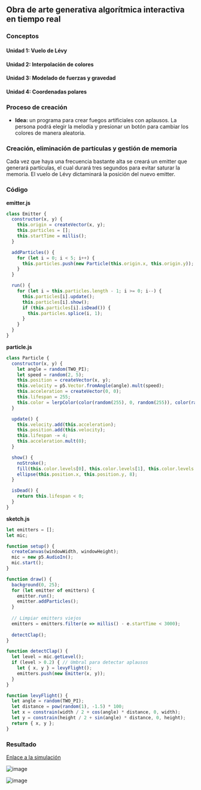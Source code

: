 ## Obra de arte generativa algorítmica interactiva en tiempo real
### Conceptos
#### Unidad 1: Vuelo de Lévy
#### Unidad 2: Interpolación de colores
#### Unidad 3: Modelado de fuerzas y gravedad
#### Unidad 4: Coordenadas polares

### Proceso de creación
- **Idea:** un programa para crear fuegos artificiales con aplausos. La persona podrá elegir la melodía y presionar un botón para cambiar los colores de manera aleatoria.
### Creación, eliminación de partículas y gestión de memoria
Cada vez que haya una frecuencia bastante alta se creará un emitter que generará partículas, el cual durará tres segundos para evitar saturar la memoria. El vuelo de Lévy dictaminará la posición del nuevo emitter.
### Código
**emitter.js**
``` js
class Emitter {
  constructor(x, y) {
    this.origin = createVector(x, y);
    this.particles = [];
    this.startTime = millis();
  }

  addParticles() {
    for (let i = 0; i < 5; i++) {
      this.particles.push(new Particle(this.origin.x, this.origin.y));
    }
  }

  run() {
    for (let i = this.particles.length - 1; i >= 0; i--) {
      this.particles[i].update();
      this.particles[i].show();
      if (this.particles[i].isDead()) {
        this.particles.splice(i, 1);
      }
    }
  }
}
```

**particle.js**
``` js
class Particle {
  constructor(x, y) {
    let angle = random(TWO_PI);
    let speed = random(2, 5);
    this.position = createVector(x, y);
    this.velocity = p5.Vector.fromAngle(angle).mult(speed);
    this.acceleration = createVector(0, 0);
    this.lifespan = 255;
    this.color = lerpColor(color(random(255), 0, random(255)), color(random(255), random(255), 0), random(1));
  }

  update() {
    this.velocity.add(this.acceleration);
    this.position.add(this.velocity);
    this.lifespan -= 4;
    this.acceleration.mult(0);
  }

  show() {
    noStroke();
    fill(this.color.levels[0], this.color.levels[1], this.color.levels[2], this.lifespan);
    ellipse(this.position.x, this.position.y, 8);
  }

  isDead() {
    return this.lifespan < 0;
  }
}
```

**sketch.js**
``` js
let emitters = [];
let mic;

function setup() {
  createCanvas(windowWidth, windowHeight);
  mic = new p5.AudioIn();
  mic.start();
}

function draw() {
  background(0, 25);
  for (let emitter of emitters) {
    emitter.run();
    emitter.addParticles();
  }
  
  // Limpiar emitters viejos
  emitters = emitters.filter(e => millis() - e.startTime < 3000);
  
  detectClap();
}

function detectClap() {
  let level = mic.getLevel();
  if (level > 0.2) { // Umbral para detectar aplausos
    let { x, y } = levyFlight();
    emitters.push(new Emitter(x, y));
  }
}

function levyFlight() {
  let angle = random(TWO_PI);
  let distance = pow(random(1), -1.5) * 100;
  let x = constrain(width / 2 + cos(angle) * distance, 0, width);
  let y = constrain(height / 2 + sin(angle) * distance, 0, height);
  return { x, y };
}
```
### Resultado
[Enlace a la simulación](https://editor.p5js.org/SofiaLezcanoArenas/sketches/Am3m4NnQB)

![image](https://github.com/user-attachments/assets/f955bc72-34ff-485c-a883-7253e78a6b67)

![image](https://github.com/user-attachments/assets/23461eb2-abeb-4b73-ac2e-baf854ee634d)
